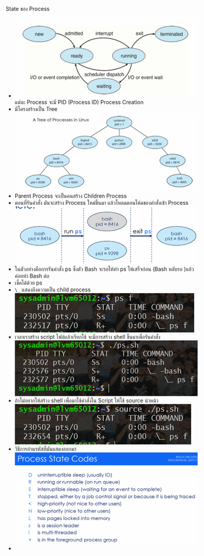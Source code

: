 State ของ Process
- ![Pasted image 20240201120757](./Pasted%20image%2020240201120757.png)
แต่ละ Process จะมี PID (Process ID)
Process Creation
- มีโครงสร้างเป็น Tree![Pasted image 20240201121052](./Pasted%20image%2020240201121052.png)
- Parent Process จะเป็นคนสร้าง Children Process
- ตอนที่รันคำสั่ง มันจะสร้าง Process ใหม่ขึ้นมา แล้วโหลดตอนโค้ดของคำสั่งเข้า Process![Pasted image 20240201121338](./Pasted%20image%2020240201121338.png)
- ในตัวอย่างคือการรันคำสั่ง ps ซึ่งตัว Bash จะรอให้ทำ ps ให้เสร็จก่อน (Bash หลับรอ )แล้วค่อยทำ Bash ต่อ
- เช็คได้ด้วย ps
- `\_` แสดงถึงความเป็น child process ![Pasted image 20240201122345](./Pasted%20image%2020240201122345.png) 
- เวลาเราสร้าง script ไฟล์แล้วเรียกใช้ จะมีการสร้าง shell ขึ้นมาเพื่อรันคำสั่ง![Pasted image 20240201122936](./Pasted%20image%2020240201122936.png) 
- ถ้าไม่อยากให้สร้าง shell เพื่อมาใช้คำสั่งใน Script ให้ใช้ source นำหน้า![Pasted image 20240201123222](./Pasted%20image%2020240201123222.png)
- วิธีการอ่านรหัสที่มันแสดงออกมา![Pasted image 20240201123327](./Pasted%20image%2020240201123327.png)
- 